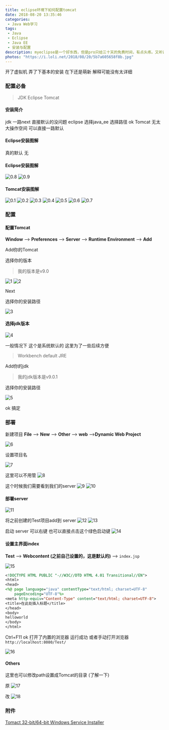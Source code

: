 ```yaml
---
title: eclipse环境下如何配置tomcat
date: 2018-08-20 13:35:46
categories:
 - Java Web学习
tags:
 - Java
 - Eclipse
 - Java EE
 - 安装与配置
description: myeclipse是一个好东西，但是pro只给三十天的免费时间，有点头疼。又听说破解容易翻车，头又在隐隐作痛。老牌的eclipse说实在的 还是挺好用的
photos: "https://i.loli.net/2018/08/20/5b7a605658f8b.jpg"
---
```



开了虚拟机 弄了下基本的安装 在下还是萌新 解释可能没有太详细

### 配置必备

>JDK
>Eclipse
>Tomcat

#### 安装简介
jdk 一路next 直接默认的没问题
eclipse 选择java_ee 选择路径 ok
Tomcat 无太大操作空间 可以直接一路默认

#### Eclipse安装图解
真的默认 无

#### Eclipse安装图解
![0.8](How-to-configure-Tomcat-in-eclipse-environment/0.8.png)
![0.9](How-to-configure-Tomcat-in-eclipse-environment/0.9.png)

#### Tomcat安装图解
![0.1](How-to-configure-Tomcat-in-eclipse-environment/0.1.png)
![0.2](How-to-configure-Tomcat-in-eclipse-environment/0.2.png)
![0.3](How-to-configure-Tomcat-in-eclipse-environment/0.3.png)
![0.4](How-to-configure-Tomcat-in-eclipse-environment/0.4.png)
![0.5](How-to-configure-Tomcat-in-eclipse-environment/0.5.png)
![0.6](How-to-configure-Tomcat-in-eclipse-environment/0.6.png)
![0.7](How-to-configure-Tomcat-in-eclipse-environment/0.7.png)


### 配置

#### 配置Tomcat

**Window** --> **Preferences** --> **Server** --> **Runtime Environment** --> **Add**

Add你的Tomcat 

选择你的版本
>我的版本是v9.0

![1](How-to-configure-Tomcat-in-eclipse-environment/1.png)
![2](How-to-configure-Tomcat-in-eclipse-environment/2.png)

Next

选择你的安装路径

![3](How-to-configure-Tomcat-in-eclipse-environment/3.png)

#### 选择jdk版本


![4](How-to-configure-Tomcat-in-eclipse-environment/4.png)

一般情况下 这个是系统默认的 这里为了一些后续方便
>Workbench default JRE

Add你的jdk
>我的jdk版本是v9.0.1

选择你的安装路径

![5](How-to-configure-Tomcat-in-eclipse-environment/5.png)

ok 搞定

### 部署
新建项目
**File** --> **New** --> **Other** --> **web** -->**Dynamic Web Project**

![6](How-to-configure-Tomcat-in-eclipse-environment/6.png)

设置项目名

![7](How-to-configure-Tomcat-in-eclipse-environment/7.png)

这里可以不用管
![8](How-to-configure-Tomcat-in-eclipse-environment/8.png)

这个时候我们需要看到我们的server
![9](How-to-configure-Tomcat-in-eclipse-environment/9.png)
![10](How-to-configure-Tomcat-in-eclipse-environment/10.png)


#### 部署server

![11](How-to-configure-Tomcat-in-eclipse-environment/11.png)

将之前创建的Test项目add到 server
![12](How-to-configure-Tomcat-in-eclipse-environment/12.png)
![13](How-to-configure-Tomcat-in-eclipse-environment/13.png)

启动 server
可以右键 也可以直接点击这个绿色启动键
![14](How-to-configure-Tomcat-in-eclipse-environment/14.png)


#### 设置主界面index
**Test** --> **Webcontent (之前自己设置的，这是默认的)** --> `index.jsp`

![15](How-to-configure-Tomcat-in-eclipse-environment/15.png)

```jsp
<!DOCTYPE HTML PUBLIC "-//W3C//DTD HTML 4.01 Transitional//EN">
<html>
<head>
<%@ page language="java" contentType="text/html; charset=UTF-8"
    pageEncoding="UTF-8"%>
<meta http-equiv="Content-Type" content="text/html; charset=UTF-8">
<title>在此处插入标题</title>
</head>
<body>
helloworld
</body>
</html>
```
Ctrl+F11 ok 打开了内置的浏览器 运行成功
或者手动打开浏览器
`http://localhost:8080/Test/`

![16](How-to-configure-Tomcat-in-eclipse-environment/16.png)

#### Others
这里也可以修改path设置成Tomcat的目录 (了解一下)

原
![17](How-to-configure-Tomcat-in-eclipse-environment/17.png)

改
![18](How-to-configure-Tomcat-in-eclipse-environment/18.png)

### 附件

[Tomact 32-bit/64-bit Windows Service Installer](http://mirrors.tuna.tsinghua.edu.cn/apache/tomcat/tomcat-9/v9.0.12/bin/apache-tomcat-9.0.12.exe)
